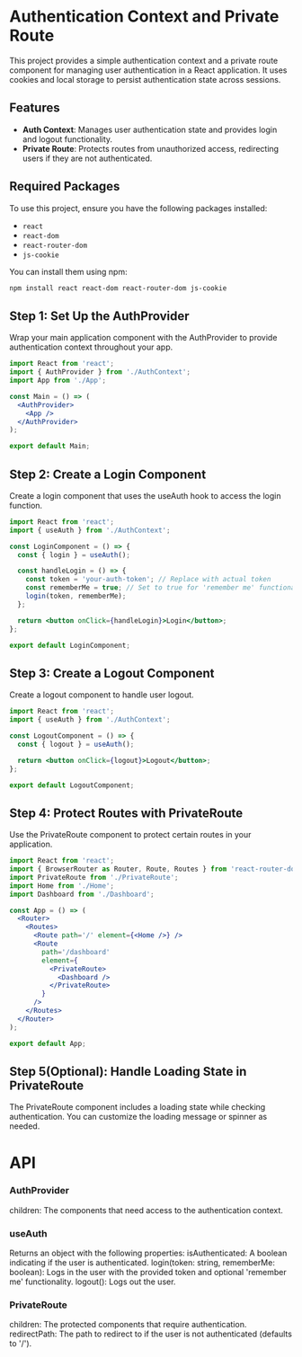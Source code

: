 # Authentication Context and Private Route

This project provides a simple authentication context and a private route component for managing user authentication in a React application. It uses cookies and local storage to persist authentication state across sessions.

## Features

- **Auth Context**: Manages user authentication state and provides login and logout functionality.
- **Private Route**: Protects routes from unauthorized access, redirecting users if they are not authenticated.

## Required Packages

To use this project, ensure you have the following packages installed:

- `react`
- `react-dom`
- `react-router-dom`
- `js-cookie`

You can install them using npm:

```bash
npm install react react-dom react-router-dom js-cookie
```

## Step 1: Set Up the AuthProvider

Wrap your main application component with the AuthProvider to provide authentication context throughout your app.

```jsx
import React from 'react';
import { AuthProvider } from './AuthContext';
import App from './App';

const Main = () => (
  <AuthProvider>
    <App />
  </AuthProvider>
);

export default Main;
```

## Step 2: Create a Login Component

Create a login component that uses the useAuth hook to access the login function.

```jsx
import React from 'react';
import { useAuth } from './AuthContext';

const LoginComponent = () => {
  const { login } = useAuth();

  const handleLogin = () => {
    const token = 'your-auth-token'; // Replace with actual token
    const rememberMe = true; // Set to true for 'remember me' functionality
    login(token, rememberMe);
  };

  return <button onClick={handleLogin}>Login</button>;
};

export default LoginComponent;
```

## Step 3: Create a Logout Component

Create a logout component to handle user logout.

```jsx
import React from 'react';
import { useAuth } from './AuthContext';

const LogoutComponent = () => {
  const { logout } = useAuth();

  return <button onClick={logout}>Logout</button>;
};

export default LogoutComponent;
```

## Step 4: Protect Routes with PrivateRoute

Use the PrivateRoute component to protect certain routes in your application.

```jsx
import React from 'react';
import { BrowserRouter as Router, Route, Routes } from 'react-router-dom';
import PrivateRoute from './PrivateRoute';
import Home from './Home';
import Dashboard from './Dashboard';

const App = () => (
  <Router>
    <Routes>
      <Route path='/' element={<Home />} />
      <Route
        path='/dashboard'
        element={
          <PrivateRoute>
            <Dashboard />
          </PrivateRoute>
        }
      />
    </Routes>
  </Router>
);

export default App;
```

## Step 5(Optional): Handle Loading State in PrivateRoute

The PrivateRoute component includes a loading state while checking authentication. You can customize the loading message or spinner as needed.

# API

### AuthProvider

children: The components that need access to the authentication context.

### useAuth

Returns an object with the following properties:
isAuthenticated: A boolean indicating if the user is authenticated.
login(token: string, rememberMe: boolean): Logs in the user with the provided token and optional 'remember me' functionality.
logout(): Logs out the user.

### PrivateRoute

children: The protected components that require authentication.
redirectPath: The path to redirect to if the user is not authenticated (defaults to '/').
